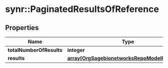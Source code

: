 # synr::PaginatedResultsOfReference


## Properties
Name | Type | Description | Notes
------------ | ------------- | ------------- | -------------
**totalNumberOfResults** | **integer** |  | [optional] 
**results** | [**array[OrgSagebionetworksRepoModelReference]**](org.sagebionetworks.repo.model.Reference.md) |  | [optional] 



